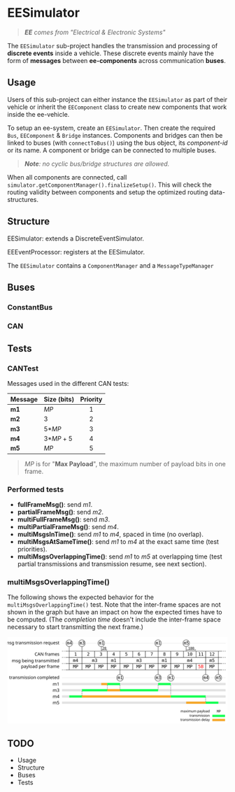 [//]: # (These documents are best viewed in their formatted form, e.g. in the online gitlab file viewer.)

# EESimulator

> *__EE__ comes from "Electrical & Electronic Systems"*

The `EESimulator` sub-project handles the transmission and processing of **discrete events** inside a vehicle. These discrete events mainly have the form of **messages** between **ee-components** across communication **buses**.

## Usage

Users of this sub-project can either instance the `EESimulator` as part of their vehicle or inherit the `EEComponent` class to create new components that work inside the ee-vehicle.

To setup an ee-system, create an `EESimulator`.
Then create the required `Bus`, `EEComponent` & `Bridge` instances.
Components and bridges can then be linked to buses (with `connectToBus()`) using the bus object, its _component-id_ or its name.
A component or bridge can be connected to multiple buses.

> _**Note**: no cyclic bus/bridge structures are allowed._

When all components are connected, call `simulator.getComponentManager().finalizeSetup()`.
This will check the routing validity between components and setup the optimized routing data-structures.

## Structure

EESimulator: extends a DiscreteEventSimulator.

EEEventProcessor: registers at the EESimulator.


The `EESimulator` contains a `ComponentManager` and a `MessageTypeManager`



## Buses

### ConstantBus

### CAN

## Tests

### CANTest

Messages used in the different CAN tests:

| Message | Size (bits) | Priority |
| ------- | ------------|:--------:|
| **m1**  | _MP_        | 1        |
| **m2**  | 3           | 2        |
| **m3**  | 5*_MP_      | 3        |
| **m4**  | 3*_MP_ + 5  | 4        |
| **m5**  | _MP_        | 5        |

> _MP_ is for "**Max Payload**", the maximum number of payload bits in one frame.

### Performed tests

- **fullFrameMsg()**: send _m1_.
- **partialFrameMsg()**: send _m2_.
- **multiFullFrameMsg()**: send _m3_.
- **multiPartialFrameMsg()**: send _m4_.
- **multiMsgsInTime()**: send _m1_ to _m4_, spaced in time (no overlap).
- **multiMsgsAtSameTime()**: send _m1_ to _m4_ at the exact same time (test priorities).
- **multiMsgsOverlappingTime()**: send _m1_ to _m5_ at overlapping time (test partial transmissions and transmission resume, see next section).

### multiMsgsOverlappingTime()

The following shows the expected behavior for the `multiMsgsOverlappingTime()` test. Note that the inter-frame spaces are not shown in the graph but have an impact on how the expected times have to be computed. (The *completion time* doesn't include the inter-frame space necessary to start transmitting the next frame.)

![CANTest](img/CANTest.svg)

## TODO

- Usage
- Structure
- Buses
- Tests
